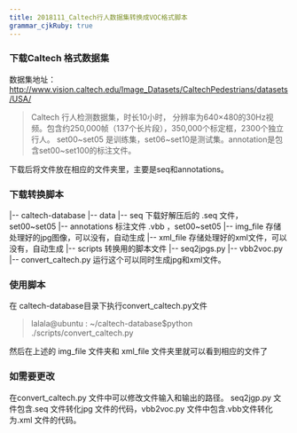 ```yaml
---
title: 2018111_Caltech行人数据集转换成VOC格式脚本 
grammar_cjkRuby: true
---
```


### 下载Caltech 格式数据集
数据集地址：http://www.vision.caltech.edu/Image_Datasets/CaltechPedestrians/datasets/USA/

> Caltech 行人检测数据集，时长10小时， 分辨率为640×480的30Hz视频。包含约250,000帧（137个长片段），350,000个标定框，2300个独立行人。
> set00~set05 是训练集，set06~set10是测试集。annotation是包含set00~set100的标注文件。

下载后将文件放在相应的文件夹里，主要是seq和annotations。

### 下载转换脚本


|-- caltech-database
    |-- data
	    |-- seq                下载好解压后的 .seq 文件，set00~set05
		|-- annotations        标注文件 .vbb  ，set00~set05
		|-- img_file           存储处理好的jpg图像，可以没有，自动生成
		|-- xml_file           存储处理好的xml文件，可以没有，自动生成
	|-- scripts                转换用的脚本文件
	    |-- seq2jpgs.py
		|-- vbb2voc.py
		|-- convert_caltech.py 运行这个可以同时生成jpg和xml文件。


		
### 使用脚本
在 caltech-database目录下执行convert_caltech.py文件


>lalala@ubuntu : ~/caltech-database$python ./scripts/convert_caltech.py

然后在上述的 img_file 文件夹和 xml_file 文件夹里就可以看到相应的文件了

### 如需要更改
在convert_caltech.py 文件中可以修改文件输入和输出的路径。
seq2jgp.py 文件包含.seq 文件转化jpg 文件的代码，vbb2voc.py 文件中包含.vbb文件转化为.xml 文件的代码。


























